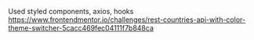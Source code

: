 Used styled components, axios, hooks
https://www.frontendmentor.io/challenges/rest-countries-api-with-color-theme-switcher-5cacc469fec04111f7b848ca
